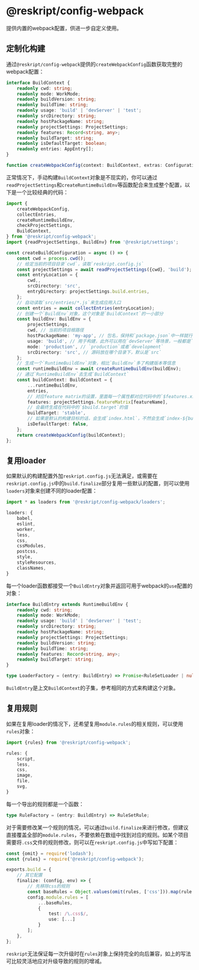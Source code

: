 # @reskript/config-webpack

提供内置的webpack配置，供进一步自定义使用。

## 定制化构建

通过`@reskript/config-webpack`提供的`createWebpackConfig`函数获取完整的webpack配置：

```typescript
interface BuildContext {
    readonly cwd: string;
    readonly mode: WorkMode;
    readonly buildVersion: string;
    readonly buildTime: string;
    readonly usage: 'build' | 'devServer' | 'test';
    readonly srcDirectory: string;
    readonly hostPackageName: string;
    readonly projectSettings: ProjectSettings;
    readonly features: Record<string, any>;
    readonly buildTarget: string;
    readonly isDefaultTarget: boolean;
    readonly entries: AppEntry[];
}

function createWebpackConfig(context: BuildContext, extras: Configuration[] = []): Configuration;
```

正常情况下，手动构建`BuildContext`对象是不现实的，你可以通过`readProjectSettings`和`createRuntimeBuildEnv`等函数配合来生成整个配置，以下是一个比较经典的代码：

```ts
import {
    createWebpackConfig,
    collectEntries,
    createRuntimeBuildEnv,
    checkProjectSettings,
    BuildContext,
} from '@reskript/config-webpack';
import {readProjectSettings, BuildEnv} from '@reskript/settings';

const createBuildConfiguration = async () => {
    const cwd = process.cwd();
    // 给定当前的项目目录`cwd`，读取`reskript.config.js`
    const projectSettings = await readProjectSettings({cwd}, 'build');
    const entryLocation = {
        cwd,,
        srcDirectory: 'src',
        entryDirectory: projectSettings.build.entries,
    };
    // 自动读取`src/entries/*.js`来生成应用入口
    const entries = await collectEntries(entryLocation);
    // 创建一个`BuildEnv`对象，这个对象是`BuildContext`的一小部分
    const buildEnv: BuildEnv = {
        projectSettings,
        cwd, // 当前的项目根路径
        hostPackageName: 'my-app', // 包名，保持和`package.json`中一样就行
        usage: 'build', // 用于构建，此外可以用在`devServer`等场景，一般都是`build`
        mode: 'production', // `production`或者`development`
        srcDirectory: 'src', // 源码放在哪个目录下，默认是`src`
    };
    // 生成一个`RuntimeBuildEnv`对象，相比`BuildEnv`多了构建版本等信息
    const runtimeBuildEnv = await createRuntimeBuildEnv(buildEnv);
    // 通过`RuntimeBuildEnv`去生成`BuildContext`
    const buildContext: BuildContext = {
        ...runtimeBuildEnv,
        entries,
        // 对应feature matrix的设置，里面每一个属性都对应代码中的`$features.xxx`
        features: projectSettings.featureMatrix[featureName],
        // 会最终生成在代码中的`$build.target`的值
        buildTarget: 'stable',
        // 如果是默认的构建目标的话，会生成`index.html`，不然会生成`index-${buildTarget}.html`
        isDefaultTarget: false,
    };
    return createWebpackConfig(buildContext);
};
```

## 复用loader

如果默认的构建配置外加`reskript.config.js`无法满足，或需要在`reskript.config.js`中的`build.finalize`部分复用一些默认的配置，则可以使用`loaders`对象来创建不同的loader配置：

```typescript
import * as loaders from '@reskript/config-webpack/loaders';

loaders: {
    babel,
    eslint,
    worker,
    less,
    css,
    cssModules,
    postcss,
    style,
    styleResources,
    classNames,
}
```

每一个loader函数都接受一个`BuildEntry`对象并返回可用于webpack的`use`配置的对象：

```typescript
interface BuildEntry extends RuntimeBuildEnv {
    readonly cwd: string;
    readonly mode: WorkMode;
    readonly usage: 'build' | 'devServer' | 'test';
    readonly srcDirectory: string;
    readonly hostPackageName: string;
    readonly projectSettings: ProjectSettings;
    readonly buildVersion: string;
    readonly buildTime: string;
    readonly features: Record<string, any>;
    readonly buildTarget: string;
}

type LoaderFactory = (entry: BuildEntry) => Promise<RuleSetLoader | null>;
```

`BuildEntry`是上文`BuildContext`的子集，参考相同的方式来构建这个对象。

## 复用规则

如果在复用loader的情况下，还希望复用`module.rules`的相关规则，可以使用`rules`对象：

```typescript
import {rules} from '@reskript/config-webpack';

rules: {
    script,
    less,
    css,
    image,
    file,
    svg,
}
```

每一个导出的规则都是一个函数：

```typescript
type RuleFactory = (entry: BuildEntry) => RuleSetRule;
```

对于需要修改某一个规则的情况，可以通过`build.finalize`来进行修改，但建议直接覆盖全部的`module.rules`，不要依赖在数组中找到对应的规则。如某个项目需要将`.css`文件的规则修改，则可以在`reskript.config.js`中写如下配置：

```typescript
const {omit} = require('lodash');
const {rules} = require('@reskript/config-webpack');

exports.build = {
    // 其它配置
    finalize: (config, env) => {
        // 先移除css的规则
        const baseRules = Object.values(omit(rules, ['css'])).map(rule => rule(env));
        config.module.rules = [
            ...baseRules,
            {
                test: /\.css$/,
                use: [...]
            }
        ];
    },
};
```

`reskript`无法保证每一次升级时在`rules`对象上保持完全的向后兼容，如上的写法可比较灵活地应对升级导致的规则的增减。
